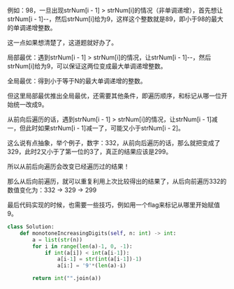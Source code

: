 例如：98，一旦出现strNum[i - 1] > strNum[i]的情况（非单调递增），首先想让strNum[i - 1]--，然后strNum[i]给为9，这样这个整数就是89，即小于98的最大的单调递增整数。

这一点如果想清楚了，这道题就好办了。

局部最优：遇到strNum[i - 1] > strNum[i]的情况，让strNum[i - 1]--，然后strNum[i]给为9，可以保证这两位变成最大单调递增整数。

全局最优：得到小于等于N的最大单调递增的整数。

但这里局部最优推出全局最优，还需要其他条件，即遍历顺序，和标记从哪一位开始统一改成9。

从前向后遍历的话，遇到strNum[i - 1] > strNum[i]的情况，让strNum[i - 1]减一，但此时如果strNum[i - 1]减一了，可能又小于strNum[i - 2]。

这么说有点抽象，举个例子，数字：332，从前向后遍历的话，那么就把变成了329，此时2又小于了第一位的3了，真正的结果应该是299。

所以从前后向遍历会改变已经遍历过的结果！

那么从后向前遍历，就可以重复利用上次比较得出的结果了，从后向前遍历332的数值变化为：332 -> 329 -> 299

最后代码实现的时候，也需要一些技巧，例如用一个flag来标记从哪里开始赋值9。

```python
class Solution:
    def monotoneIncreasingDigits(self, n: int) -> int:
        a = list(str(n))
        for i in range(len(a)-1, 0, -1):
            if int(a[i]) < int(a[i-1]):
                a[i-1] = str(int(a[i-1])-1)
                a[i:] = '9'*(len(a)-i)

        return int("".join(a))
```
